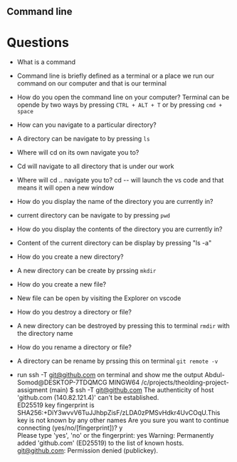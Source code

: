 ## Command line

# Questions

- What is a command
- Command line is briefly defined as a terminal or a place we run our command on our computer and that is our terminal
 
- How do you open the command line on your computer?
Terminal can be opende by two ways by pressing  `CTRL + ALT + T` or by pressing `cmd + space`

- How can you navigate to a particular directory? 
- A directory can be navigate to by pressing `ls`

- Where will cd on its own navigate you to?
- Cd will navigate to all directory that is under our work

- Where will cd .. navigate you to?
cd -- will launch the vs code and that means it will open a new window

- How do you display the name of the directory you are currently in?
- current directory can be navigate to by pressing `pwd`
 
- How do you display the contents of the directory you are currently in?
- Content of the current directory can be display by pressing "ls -a"

- How do you create a new directory?
- A new directory can be create by prssing `mkdir`

- How do you create a new file?
- New file can be open by visiting the Explorer on vscode 

- How do you destroy a directory or file?
- A new directory can be destroyed by pressing this to terminal `rmdir` with the directory name
- How do you rename a directory or file?
- A directory can be rename by prssing this on terminal `git remote -v`

- run ssh -T git@github.com on terminal and show me the output
Abdul-Somod@DESKTOP-7TDQMCG MINGW64 /c/projects/theolding-project-assigment (main)
                $ ssh -T git@github.com
                The authenticity of host 'github.com (140.82.121.4)' can't be established.    
                ED25519 key fingerprint is SHA256:+DiY3wvvV6TuJJhbpZisF/zLDA0zPMSvHdkr4UvCOqU.This key is not known by any other names
                Are you sure you want to continue connecting (yes/no/[fingerprint])? y        
                Please type 'yes', 'no' or the fingerprint: yes
                Warning: Permanently added 'github.com' (ED25519) to the list of known hosts. 
                git@github.com: Permission denied (publickey).